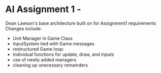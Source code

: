 # AI Assignment 1 - 

Dean Lawson's base architecture built on for Assignment1 requirements
Changes include:
* Unit Manager in Game Class
* InputSystem tied with Game messages 
* restructured Game loop:
 * Individual functions for update, draw, and inputs
 * use of newly added managers
 * cleaning up unecessary remainders
